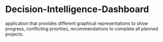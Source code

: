 # Decision-Intelligence-Dashboard
application that provides different graphical representations to show progress, conflicting priorities, recommendations to complete all planned projects.
